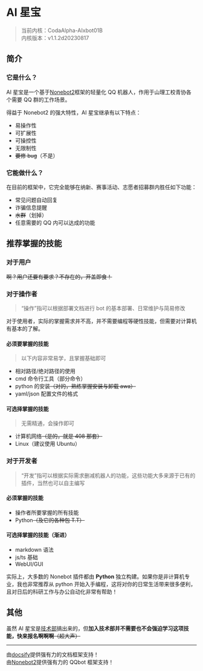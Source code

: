 # AI 星宝

> 当前内核：CodaAlpha-AIxbot01B <br>
> 内核版本：v1.1.2d20230817

## 简介

### 它是什么？

AI 星宝是一个基于[Nonebot2](https://github.com/nonebot/nonebot2)框架的轻量化 QQ 机器人，作用于山理工校青协各个需要 QQ 群的工作场景。

得益于 Nonebot2 的强大特性，AI 星宝继承有以下特点：

- 易操作性
- 可扩展性
- 可操控性
- 无限制性
- ~~要修 bug~~（不是）

### 它能做什么？

在目前的框架中，它完全能够在纳新、赛事活动、志愿者招募群内胜任如下功能：

- 常见问题自动回复
- 诈骗信息提醒
- ~~水群~~（划掉）
- 任意需要的 QQ 内可以达成的功能

## 推荐掌握的技能

### 对于用户

~~啊？用户还要有要求？不存在的，开盖即食！~~

### 对于操作者

> “操作”指可以根据部署文档进行 bot 的基本部署、日常维护与简易修改

对于使用者，实际的掌握需求并不高，并不需要编程等硬性技能，但需要对计算机有基本的了解。

#### 必须要掌握的技能

> 以下内容非常易学，且掌握基础即可

- 相对路径/绝对路径的使用
- cmd 命令行工具（部分命令）
- python 的安装~~（对的，熟练掌握安装与卸载 awa）~~
- yaml/json 配置文件的格式

#### 可选择掌握的技能

> 无需精通，会操作即可

- 计算机网络~~（是的，就是 408 那套）~~
- Linux（建议使用 Ubuntu）

### 对于开发者

> “开发”指可以根据实际需求删减机器人的功能，这些功能大多来源于已有的插件，当然也可以自主编写

#### 必须掌握的技能

- 操作者所要掌握的所有技能
- Python~~（及它的各种包 T.T）~~

#### 可选择掌握的技能（渐进）

- markdown 语法
- js/ts 基础
- WebUI/GUI

实际上，大多数的 Nonebot 插件都由 **Python** 独立构建。如果你是非计算机专业，我也非常推荐从 python 开始入手编程，这将对你的日常生活带来很多便利，且对日后的科研工作与办公自动化非常有帮助！

## 其他

虽然 AI 星宝是[技术部](?target=yva-tech)搞出来的，但**加入技术部并不需要也不会强迫学习这项技能，快来报名啊啊啊**~~（超大声）~~

---

由[docsify](https://github.com/docsifyjs/docsify/)提供强有力的文档框架支持！<br>由[Nonebot2](https://github.com/nonebot/nonebot2)提供强有力的 QQbot 框架支持！
